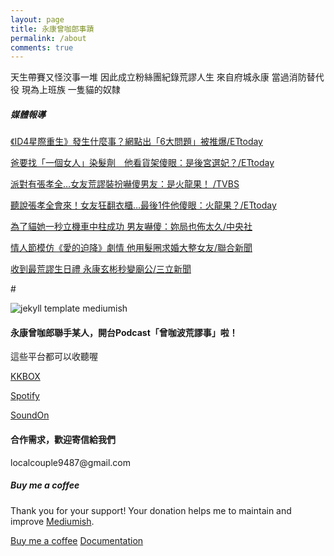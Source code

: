 ```yaml
---
layout: page
title: 永康曾咖郎事蹟
permalink: /about
comments: true
---
```


<div class="row justify-content-between">
<div class="col-md-8 pr-5">

<p>天生帶賽又怪洨事一堆 因此成立粉絲團紀錄荒謬人生 來自府城永康 當過消防替代役 現為上班族 一隻貓的奴隸</p>

<h5>媒體報導</h5>

<p><a href="https://movies.ettoday.net/news/726187">《ID4星際重生》發生什麼事？網點出「6大問題」被推爆/ETtoday</a></p>

<p><a href="https://www.ettoday.net/news/20160705/729480.htm">爸要找「一個女人」染髮劑　他看貨架傻眼：是後宮選妃？/ETtoday</a></p>

<p><a href="https://news.tvbs.com.tw/fun/695772">派對有張孝全…女友荒謬裝扮嚇傻男友：是火龍果！
/TVBS</a></p>

<p><a href="https://star.ettoday.net/news/835805">聽說張孝全會來！女友狂翻衣櫃…最後1件他傻眼：火龍果？/ETtoday</a></p>

<p><a href="https://www.cna.com.tw/news/ahel/201701145007.aspx">為了貓她一秒立機車中柱成功 男友嚇傻：妳局也佈太久/中央社</a></p>

<p><a href="https://udn.com/news/story/7272/4355471">情人節模仿《愛的迫降》劇情 他用髮圈求婚大整女友/聯合新聞</a></p>

<p><a href="https://tw.news.yahoo.com/%E6%94%B6%E5%88%B0%E6%9C%80%E8%8D%92%E8%AC%AC%E7%94%9F%E6%97%A5%E7%A6%AE-%E6%B0%B8%E5%BA%B7%E7%8E%84%E5%BD%AC%E7%A7%92%E8%AE%8A%E5%BB%9F%E5%85%AC-030016391.html">收到最荒謬生日禮 永康玄彬秒變廟公/三立新聞</a></p>


#<p class="mb-5"><img class="shadow-lg" src="{{site.baseurl}}/assets/images/mediumish-jekyll-template.png" alt="jekyll template mediumish" /></p>

<h4>永康曾咖郎聯手某人，開台Podcast「曾咖波荒謬事」啦！</h4>
<p>這些平台都可以收聽喔</p>
<a href="https://reurl.cc/VXjRk6">KKBOX</a>
<p></p>
<a href="https://reurl.cc/GroXWd">Spotify</a>
<p></p>
<a href="https://reurl.cc/e86W1m">SoundOn</a>
<p></p>

<h4>合作需求，歡迎寄信給我們</h4>

<p>localcouple9487@gmail.com</p>

</div>

<div class="col-md-4">

<div class="sticky-top sticky-top-80">
<h5>Buy me a coffee</h5>

<p>Thank you for your support! Your donation helps me to maintain and improve <a target="_blank" href="https://github.com/wowthemesnet/mediumish-theme-jekyll">Mediumish<i class="fab fa-github"></i></a>.</p>

<a target="_blank" href="https://www.wowthemes.net/donate/" class="btn btn-danger">Buy me a coffee</a> <a target="_blank" href="https://bootstrapstarter.com/bootstrap-templates/template-mediumish-bootstrap-jekyll/" class="btn btn-warning">Documentation</a>

</div>
</div>
</div>
